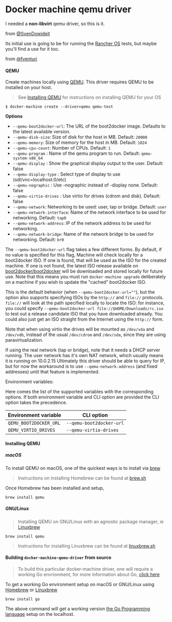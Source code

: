 # Docker machine qemu driver

I needed a **non-libvirt** qemu driver, so this is it.

from [@SvenDowideit](https://github.com/SvenDowideit)

Its initial use is going to be for running the [Rancher OS](https://github.com/rancher/os) tests, but maybe you'll find a use for it too.

from [@fventuri](https://github.com/fventuri)

#### QEMU

Create machines locally using [QEMU](http://www.qemu.org/).
This driver requires QEMU to be installed on your host.

> See [Installing QEMU](#installing-qemu) for instructions on installing QEMU for your OS

    $ docker-machine create --driver=qemu qemu-test

**Options**

 - `--qemu-boot2docker-url`: The URL of the boot2docker image. Defaults to the latest available version.
 - `--qemu-disk-size`: Size of disk for the host in MB. Default: `20000`
 - `--qemu-memory`: Size of memory for the host in MB. Default: `1024`
 - `--qemu-cpu-count`: Number of CPUs. Default: `1`
 - `--qemu-program` : Name of the qemu program to run. Default: `qemu-system-x86_64`
 - `--qemu-display` : Show the graphical display output to the user. Default: false
 - `--qemu-display-type` : Select type of display to use (sdl/vnc=localhost:0/etc)
 - `--qemu-nographic` : Use -nographic instead of -display none. Default: false
 - `--qemu-virtio-drives` : Use virtio for drives (cdrom and disk). Default: false
 - `--qemu-network`: Networking to be used: user, tap or bridge. Default: `user`
 - `--qemu-network-interface`: Name of the network interface to be used for networking. Default: `tap0`
 - `--qemu-network-address`: IP of the network address to be used for networking.
 - `--qemu-network-bridge`: Name of the network bridge to be used for networking. Default: `br0`

The `--qemu-boot2docker-url` flag takes a few different forms.  By
default, if no value is specified for this flag, Machine will check locally for
a boot2docker ISO.  If one is found, that will be used as the ISO for the
created machine.  If one is not found, the latest ISO release available on
[boot2docker/boot2docker](https://github.com/boot2docker/boot2docker) will be
downloaded and stored locally for future use.  Note that this means you must run
`docker-machine upgrade` deliberately on a machine if you wish to update the "cached"
boot2docker ISO.

This is the default behavior (when `--qemu-boot2docker-url=""`), but the
option also supports specifying ISOs by the `http://` and `file://` protocols.
`file://` will look at the path specified locally to locate the ISO: for
instance, you could specify `--qemu-boot2docker-url
file://$HOME/Downloads/rc.iso` to test out a release candidate ISO that you have
downloaded already.  You could also just get an ISO straight from the Internet
using the `http://` form.

Note that when using virtio the drives will be mounted as `/dev/vda` and `/dev/vdb`,
instead of the usual `/dev/cdrom` and `/dev/sda`, since they are using paravirtualization.

If using the real network (tap or bridge), note that it needs a DHCP server running.
The user network has it's own NAT network, which usually means it is running on 10.0.2.15
Ultimately this driver should be able to query for IP, but for now the workaround is
to use `--qemu-network-address` (and fixed addresses) until that feature is implemented.

Environment variables:

Here comes the list of the supported variables with the corresponding options. If both environment
variable and CLI option are provided the CLI option takes the precedence.

| Environment variable              | CLI option                        |
|-----------------------------------|-----------------------------------|
| `QEMU_BOOT2DOCKER_URL`            | `--qemu-boot2docker-url`          |
| `QEMU_VIRTIO_DRIVES`              | `--qemu-virtio-drives`            |

#### Installing QEMU

##### macOS

To install QEMU on macOS, one of the quickest ways is to install via [brew](http://brew.sh)

> Instructions on installing Homebrew can be found at [brew.sh](https://brew.sh/)

Once Homebrew has been installed and setup,

```
brew install qemu
```

##### GNU/Linux

> Installing QEMU on GNU/Linux with an agnostic package manager, ie [Linuxbrew](http://linuxbrew.sh/) 

```
brew install qemu
```

> Instructions for installing Linuxbrew can be found at [linuxbrew.sh](linuxbrew.sh)

#### Building `docker-machine-qemu-driver` from source

> To build this particular docker-machine driver, one will require a working Go envrionment, for more information about Go, [click here](https://golang.org/)

To get a working Go environment setup on macOS or GNU/Linux using [Homebrew](brew.sh) or [Linuxbrew](linuxbrew.sh)

```
brew install go
```

The above command will get a working version [the Go Programming language](http://golang.org) setup on the localhost.

